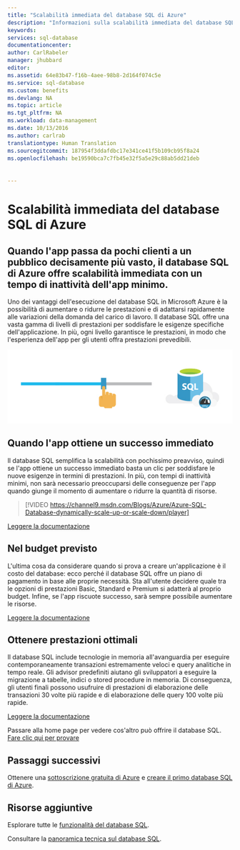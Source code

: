 ```yaml
---
title: "Scalabilità immediata del database SQL di Azure"
description: "Informazioni sulla scalabilità immediata del database SQL"
keywords: 
services: sql-database
documentationcenter: 
author: CarlRabeler
manager: jhubbard
editor: 
ms.assetid: 64e83b47-f16b-4aee-98b8-2d164f074c5e
ms.service: sql-database
ms.custom: benefits
ms.devlang: NA
ms.topic: article
ms.tgt_pltfrm: NA
ms.workload: data-management
ms.date: 10/13/2016
ms.author: carlrab
translationtype: Human Translation
ms.sourcegitcommit: 187954f3ddafdbc17e341ce41f5b109cb95f8a24
ms.openlocfilehash: be19590bca7c7fb45e32f5a5e29c88ab5dd21deb


---
```

# <a name="azure-sql-database-scales-on-the-fly"></a>Scalabilità immediata del database SQL di Azure
## <a name="when-your-app-grows-from-a-small-number-of-customers-to-just-about-everyone-azure-sql-database-can-scale-on-the-fly-with-minimal-app-downtime"></a>Quando l'app passa da pochi clienti a un pubblico decisamente più vasto, il database SQL di Azure offre scalabilità immediata con un tempo di inattività dell'app minimo.
Uno dei vantaggi dell'esecuzione del database SQL in Microsoft Azure è la possibilità di aumentare o ridurre le prestazioni e di adattarsi rapidamente alle variazioni della domanda del carico di lavoro. Il database SQL offre una vasta gamma di livelli di prestazioni per soddisfare le esigenze specifiche dell'applicazione. In più, ogni livello garantisce le prestazioni, in modo che l'esperienza dell'app per gli utenti offra prestazioni prevedibili.

![scale-on-the-fly](./media/sql-database-scale-on-the-fly/sql-database-scale-on-the-fly.png)

## <a name="when-your-app-is-an-overnight-success"></a>Quando l'app ottiene un successo immediato
Il database SQL semplifica la scalabilità con pochissimo preavviso, quindi se l'app ottiene un successo immediato basta un clic per soddisfare le nuove esigenze in termini di prestazioni. In più, con tempi di inattività minimi, non sarà necessario preoccuparsi delle conseguenze per l'app quando giunge il momento di aumentare o ridurre la quantità di risorse.

>
> [!VIDEO https://channel9.msdn.com/Blogs/Azure/Azure-SQL-Database-dynamically-scale-up-or-scale-down/player]
>

[Leggere la documentazione](http://go.microsoft.com/fwlink/?LinkID=787569)

## <a name="within-your-budget"></a>Nel budget previsto
L'ultima cosa da considerare quando si prova a creare un'applicazione è il costo del database: ecco perché il database SQL offre un piano di pagamento in base alle proprie necessità. Sta all'utente decidere quale tra le opzioni di prestazioni Basic, Standard e Premium si adatterà al proprio budget. Infine, se l'app riscuote successo, sarà sempre possibile aumentare le risorse.

[Leggere la documentazione](http://go.microsoft.com/fwlink/?LinkID=787570)

## <a name="get-the-fastest-performance"></a>Ottenere prestazioni ottimali
Il database SQL include tecnologie in memoria all'avanguardia per eseguire contemporaneamente transazioni estremamente veloci e query analitiche in tempo reale. Gli advisor predefiniti aiutano gli sviluppatori a eseguire la migrazione a tabelle, indici o stored procedure in memoria. Di conseguenza, gli utenti finali possono usufruire di prestazioni di elaborazione delle transazioni 30 volte più rapide e di elaborazione delle query 100 volte più rapide.  

[Leggere la documentazione](http://go.microsoft.com/fwlink/?LinkID=787580)

Passare alla home page per vedere cos'altro può offrire il database SQL.
[Fare clic qui per provare](https://azure.microsoft.com/services/sql-database/) 

## <a name="next-steps"></a>Passaggi successivi
Ottenere una [sottoscrizione gratuita di Azure](https://azure.microsoft.com/get-started/) e [creare il primo database SQL di Azure](sql-database-get-started.md).

## <a name="additional-resources"></a>Risorse aggiuntive
Esplorare tutte le [funzionalità del database SQL](https://azure.microsoft.com/services/sql-database/).

Consultare la [panoramica tecnica sul database SQL](sql-database-technical-overview.md).




<!--HONumber=Jan17_HO2-->


